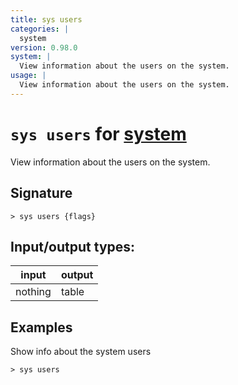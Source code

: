 ```yaml
---
title: sys users
categories: |
  system
version: 0.98.0
system: |
  View information about the users on the system.
usage: |
  View information about the users on the system.
---
```

<!-- This file is automatically generated. Please edit the command in https://github.com/nushell/nushell instead. -->

# `sys users` for [system](/commands/categories/system.md)

<div class='command-title'>View information about the users on the system.</div>

## Signature

```> sys users {flags} ```


## Input/output types:

| input   | output |
| ------- | ------ |
| nothing | table  |

## Examples

Show info about the system users
```nu
> sys users

```

